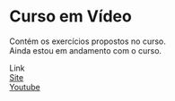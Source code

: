 # Curso em Vídeo

Contém os exercícios propostos no curso.  
Ainda estou em andamento com o curso.

Link  
[Site](https://www.cursoemvideo.com/)  
[Youtube](https://www.youtube.com/channel/UCrWvhVmt0Qac3HgsjQK62FQ)
